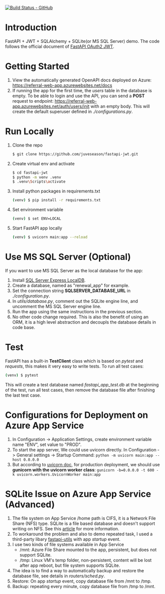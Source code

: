 [![Build Status - GitHub](https://github.com/4oh4/pytesting/workflows/pytesting/badge.svg)](https://github.com/juveseason/fastapi-jwt/actions?query=workflow%3Python%20application)

# Introduction
FastAPI + JWT + SQLAlchemy + SQLite(or MS SQL Server) demo.
The code follows the official document of [FastAPI OAuth2 JWT](https://fastapi.tiangolo.com/tutorial/security/oauth2-jwt/).


# Getting Started
1. View the automatically generated OpenAPI docs deployed on Azure: 
https://referral-web-app.azurewebsites.net/docs
2. If running the app for the first time, the *users* table in the database is empty. To be able to login and use the API, you can send a **POST** request to endpoint:
 https://referral-web-app.azurewebsites.net/auth/users/init with an empty body. This will create the default superuser defined in *./configurations.py*.


# Run Locally
1. Clone the repo
    ```bash
    $ git clone https://github.com/juveseason/fastapi-jwt.git
    ```
2. Create virtual env and activate
    ```bash
    $ cd fastapi-jwt
    $ python -m venv .venv
    $ .venv\Scripts\activate
    ```
3. Install python packages in requirements.txt
    ```bash
    (venv) $ pip install -r requirements.txt
    ```
4. Set environment variable
    ```bash
    (venv) $ set ENV=LOCAL
    ```
5. Start FastAPI app locally
    ```bash
    (venv) $ uvicorn main:app --reload
    ```

# Use MS SQL Server (Optional)
 If you want to use MS SQL Server as the local database for the app:
 1. Install [SQL Server Express LocalDB](https://docs.microsoft.com/en-us/sql/database-engine/configure-windows/sql-server-express-localdb?view=sql-server-ver15).
 2. Create a database, named as "renewal_app" for example.
 3. Set the connection string **SQLSERVER_DATABASE_URL** in *./configuration.py*.
 4. In *utils/database.py*, comment out the SQLite engine line, and uncomment the MS SQL Server engine line. 
 5. Run the app using the same instructions in the previous section.
 6. No other code change required. This is also the benefit of using an ORM, it is a high level abstraction and decoupls the database details in code base.


# Test
FastAPI has a built-in **TestClient** class which is based on *pytest* and *requests*, this makes it very easy to write tests.
To run all test cases: 
```bash
(venv) $ pytest
```
This will create a test database named *fastapi_app_test.db* at the beginning of the test, run all test cases, then remove the database file after finishing the last test case. 


# Configurations for Deployment on Azure App Service
1. In Configuration -> Application Settings, create environment variable name "ENV", set value to "PROD".
2. To start the app server, We could use uvicorn directly. In Configuration -> General settings -> Startup Command:
`python -m uvicorn main:app --host 0.0.0.0`
3. But according to [uvicorn doc](https://www.uvicorn.org/#running-with-gunicorn), for production deployment, we should use **gunicorn with the uvicorn worker class**:
`gunicorn -b=0.0.0.0 -t 600 -k uvicorn.workers.UvicornWorker main:app`

# SQLite Issue on Azure App Service (Advanced)
1. The file system on App Service /home path is CIFS, it is a Network File Share (NFS) type. SQLite is a file based database and doesn't support writing on NFS. See this [article](https://daniellethurow.com/blog/2020/4/21/azure-app-services-and-sqllite3) for more information.
2. To workaround the problem and also to demo repeated task, I used a third-party libary [fastapi-utils](https://fastapi-utils.davidmontague.xyz/) with app *startup* event.
3. I use two kinds of file systems available in App Service
   - /mnt: Azure File Share mounted to the app, persistent, but does not support SQLite.
   - /tmp: Linux VM's temp folder, non-persistent, content will be lost after app reboot, but file system supports SQLite.
4. The idea is to find a way to automatically backup and restore the database file, see details in *routers/sched.py*.
5. Restore: On app *startup* event, copy database file from /mnt to /tmp.
6. Backup: repeating every minute, copy database file from /tmp to /mnt.

